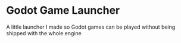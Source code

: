# Godot Game Launcher
A little launcher I made so Godot games can be played without being shipped with the whole engine
